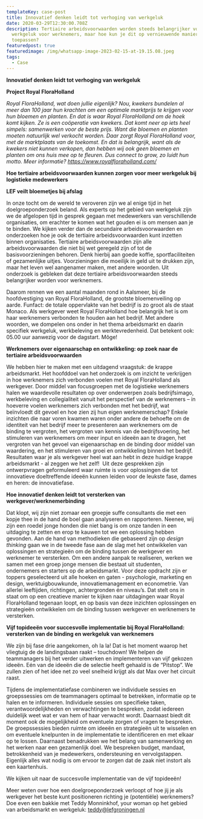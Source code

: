 ```yaml
---
templateKey: case-post
title: Innovatief denken leidt tot verhoging van werkgeluk
date: 2020-03-29T12:30:00.708Z
description: Tertiaire arbeidsvoorwaarden worden steeds belangrijker voor het
  werkgeluk voor werknemers, maar hoe kun je dit op vernieuwende manieren
  toepassen?
featuredpost: true
featuredimage: /img/whatsapp-image-2023-02-15-at-19.15.08.jpeg
tags:
  - Case
---
```

**Innovatief denken leidt tot verhoging van werkgeluk**

**Project Royal FloraHolland**

*Royal FloraHolland, wat doen jullie eigenlijk? Nou, kwekers bundelen al meer dan 100 jaar hun krachten om een optimale marktprijs te krijgen voor hun bloemen en planten. En dat is waar Royal FloraHolland om de hoek komt kijken. Ze is een coöperatie van kwekers. Dat komt neer op iets heel simpels: samenwerken voor de beste prijs. Want die bloemen en planten moeten natuurlijk wel verkocht worden. Daar zorgt Royal FloraHolland voor, met de marktplaats van de toekomst. En dat is belangrijk, want als de kwekers niet kunnen verkopen, dan hebben wij ook geen bloemen en planten om ons huis mee op te fleuren. Dus connect to grow, zo luidt hun motto. Meer informatie? <https://www.royalfloraholland.com/>*

**Hoe tertiaire arbeidsvoorwaarden kunnen zorgen voor meer werkgeluk bij logistieke medewerkers**

**LEF veilt bloemetjes bij afslag**

In onze tocht om de wereld te veroveren zijn we al enige tijd in het doelgroeponderzoek beland. Als experts op het gebied van werkgeluk zijn we de afgelopen tijd in gesprek gegaan met medewerkers van verschillende organisaties, om erachter te komen wat het gouden ei is om mensen aan je te binden. We kijken verder dan de secundaire arbeidsvoorwaarden en onderzoeken hoe je ook de tertiaire arbeidsvoorwaarden kunt inzetten binnen organisaties. Tertiaire arbeidsvoorwaarden zijn alle arbeidsvoorwaarden die niet bij wet geregeld zijn of tot de basisvoorzieningen behoren. Denk hierbij aan goede koffie, sportfaciliteiten of gezamenlijke uitjes. Voorzieningen die moeilijk in geld uit te drukken zijn, maar het leven wel aangenamer maken, met andere woorden. Uit onderzoek is gebleken dat deze tertiaire arbeidsvoorwaarden steeds belangrijker worden voor werknemers.

Daarom rennen we een aantal maanden rond in Aalsmeer, bij de hoofdvestiging van Royal FloraHolland, de grootste bloemenveiling op aarde. Funfact: de totale oppervlakte van het bedrijf is zo groot als de staat Monaco. Als werkgever weet Royal FloraHolland hoe belangrijk het is om haar werknemers verbonden te houden aan het bedrijf. Met andere woorden, we dompelen ons onder in het thema arbeidsmarkt en daarin specifiek werkgeluk, werkbeleving en werktevredenheid. Dat betekent ook: 05.00 uur aanwezig voor de dagstart. Môge!

**Werknemers over eigenaarschap en ontwikkeling: op zoek naar de tertiaire arbeidsvoorwaarden**

We hebben hier te maken met een uitdagend vraagstuk: de krappe arbeidsmarkt. Het hoofddoel van het onderzoek is om inzicht te verkrijgen in hoe werknemers zich verbonden voelen met Royal FloraHolland als werkgever. Door middel van focusgroepen met de logistieke werknemers halen we waardevolle resultaten op over onderwerpen zoals bedrijfsimago, werkbeleving en collegialiteit vanuit het perspectief van de werknemers – in hoeverre voelen werknemers zich verbonden met het bedrijf, wat beïnvloedt dit gevoel en hoe zien zij hun eigen werknemerschap? Enkele inzichten die naar voren kwamen waren onder andere de behoefte om de identiteit van het bedrijf meer te presenteren aan werknemers om de binding te vergroten, het vergroten van kennis van de bedrijfsvoering, het stimuleren van werknemers om meer input en ideeën aan te dragen, het vergroten van het gevoel van eigenaarschap en de binding door middel van waardering, en het stimuleren van groei en ontwikkeling binnen het bedrijf. Resultaten waar je als werkgever heel wat aan hebt in deze huidige krappe arbeidsmarkt - al zeggen we het zelf!  Uit deze gesprekken zijn ontwerpvragen geformuleerd waar ruimte is voor oplossingen die tot innovatieve doeltreffende ideeën kunnen leiden voor de leukste fase, dames en heren: de innovatiefase.

**Hoe innovatief denken leidt tot versterken van werkgever/werknemerbinding** 

Dat klopt, wij zijn niet zomaar een groepje suffe consultants die met een kopje thee in de hand de boel gaan analyseren en rapporteren. Neenee, wij zijn een roedel jonge honden die niet bang is om onze tanden in een uitdaging te zetten en erop te kauwen tot we een oplossing hebben gevonden. Aan de hand van methodieken die gebaseerd zijn op *design thinking* gaan we in de tweede fase aan de slag met het ontwikkelen van oplossingen en strategieën om de binding tussen de werkgever en werknemer te versterken. Om een andere aanpak te realiseren, werken we samen met een groep jonge mensen die bestaat uit studenten, ondernemers en starters op de arbeidsmarkt. Voor deze opdracht zijn er toppers geselecteerd uit alle hoeken en gaten - psychologie, marketing en design, werktuigbouwkunde, innovatiemanagement en econometrie. Van allerlei leeftijden, richtingen, achtergronden én niveau’s. Dat stelt ons in staat om op een creatieve manier te kijken naar uitdagingen waar Royal FloraHolland tegenaan loopt, en op basis van deze inzichten oplossingen en strategieën ontwikkelen om de binding tussen werkgever en werknemers te versterken. 

**Vijf topideeën voor succesvolle implementatie bij Royal FloraHolland: versterken van de binding en werkgeluk van werknemers**

We zijn bij fase drie aangekomen, oh la la! Dat is het moment waarop het vliegtuig de de landingsbaan raakt – touchdown! We helpen de teammanagers bij het verder uitwerken en implementeren van vijf gekozen ideeën. Eén van de ideeën die de selectie heeft gehaald is de “Pitstop”. We zullen zien of het idee net zo veel snelheid krijgt als dat Max over het circuit raast. 

Tijdens de implementatiefase combineren we individuele sessies en groepssessies om de teammanagers optimaal te betrekken, informatie op te halen en te informeren. Individuele sessies om specifieke taken, verantwoordelijkheden en verwachtingen te bespreken, zodat iedereen duidelijk weet wat er van hem of haar verwacht wordt. Daarnaast biedt dit moment ook de mogelijkheid om eventuele zorgen of vragen te bespreken. De groepssessies bieden ruimte om ideeën en strategieën uit te wisselen en om eventuele knelpunten in de implementatie te identificeren en met elkaar op te lossen. Daarnaast benadrukken we het belang van samenwerking en het werken naar een gezamenlijk doel. We bespreken budget, mandaat, betrokkenheid van je medewerkers, ondersteuning en vervolgstappen. Eigenlijk alles wat nodig is om ervoor te zorgen dat de zaak niet instort als een kaartenhuis.

We kijken uit naar de succesvolle implementatie van de vijf topideeën!

Meer weten over hoe een doelgroeponderzoek verloopt of hoe jij je als werkgever het beste kunt positioneren richting je (potentiële) werknemers? Doe even een bakkie met Teddy Monninkhof, your woman op het gebied van arbeidsmarkt en werkgeluk: teddy@lefgroningen.nl